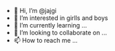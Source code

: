 - 👋 Hi, I’m @jajgi
- 👀 I’m interested in girlls and boys
- 🌱 I’m currently learning ...
- 💞️ I’m looking to collaborate on ...
- 📫 How to reach me ...

<!---
jajgi/jajgi is a ✨ special ✨ repository because its `README.md` (this file) appears on your GitHub profile.
You can click the Preview link to take a look at your changes.
--->
